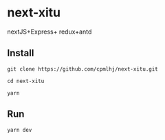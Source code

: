 # next-xitu
nextJS+Express+ redux+antd


## Install

```
git clone https://github.com/cpmlhj/next-xitu.git

cd next-xitu

yarn
```

## Run

```
yarn dev
```
